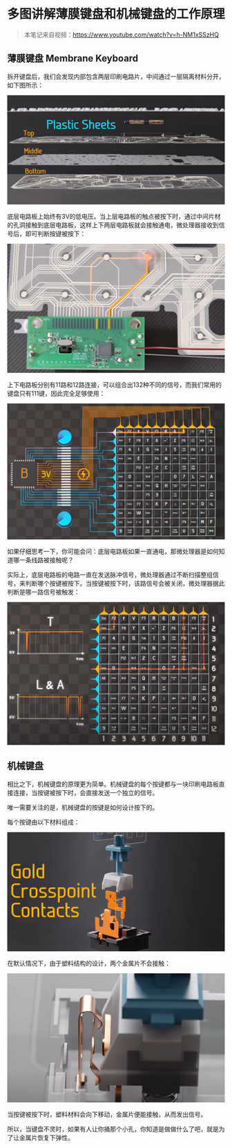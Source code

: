 # 多图讲解薄膜键盘和机械键盘的工作原理

> 本笔记来自视频：https://www.youtube.com/watch?v=h-NM1xSSzHQ

## 薄膜键盘 Membrane Keyboard

拆开键盘后，我们会发现内部包含两层印刷电路片，中间通过一层隔离材料分开，如下图所示：

![R_24-08-10-12-51-43_80](./assets/240810-薄膜键盘和机械键盘的工作原理/R_24-08-10-12-51-43_80.jpg)

底层电路板上始终有3V的低电压。当上层电路板的触点被按下时，通过中间片材的孔洞接触到底层电路板，这样上下两层电路板就会接触通电，微处理器接收到信号后，即可判断按键被按下：

![R_24-08-10-13-02-50_80](./assets/240810-薄膜键盘和机械键盘的工作原理/R_24-08-10-13-02-50_80.jpg)

上下电路板分别有11路和12路连接，可以组合出132种不同的信号，而我们常用的键盘只有111键，因此完全足够使用：

![R_24-08-10-12-48-32_80](./assets/240810-薄膜键盘和机械键盘的工作原理/R_24-08-10-12-48-32_80.jpg)

如果仔细思考一下，你可能会问：底层电路板如果一直通电，那微处理器是如何知道哪一条线路被接触呢？

实际上，底层电路板的电路一直在发送脉冲信号，微处理器通过不断扫描整组信号，来判断哪个按键被按下。当按键被按下时，该路信号会被关闭，微处理器据此判断是哪一路信号被触发：

![R_24-08-10-13-06-00_80](./assets/240810-薄膜键盘和机械键盘的工作原理/R_24-08-10-13-06-00_80.jpg)

## 机械键盘

相比之下，机械键盘的原理更为简单。机械键盘的每个按键都与一块印刷电路板直接连接，当按键被按下时，会直接发送一个独立的信号。

唯一需要关注的是，机械键盘的按键是如何设计按下的。

每个按键由以下材料组成：

![R_24-08-10-13-14-46_80](./assets/240810-薄膜键盘和机械键盘的工作原理/R_24-08-10-13-14-46_80.jpg)

在默认情况下，由于塑料结构的设计，两个金属片不会接触：

![R_24-08-10-13-21-56_80](./assets/240810-薄膜键盘和机械键盘的工作原理/R_24-08-10-13-21-56_80.jpg)

当按键被按下时，塑料材料会向下移动，金属片便能接触，从而发出信号。

所以，当键盘不灵时，如果有人让你捅那个小孔，你知道是做做什么了吧，就是为了让金属片恢复下弹性。